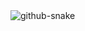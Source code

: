 <picture>
  <source media="(prefers-color-scheme: dark)" srcset="../snk/github-snake-dark.svg" />
  <source media="(prefers-color-scheme: light)" srcset="../snk/github-snake.svg" />
  <img alt="github-snake" src="../snk/github-snake.svg" />
</picture>
